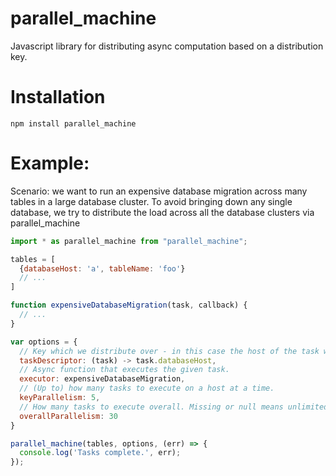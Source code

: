 # parallel_machine

Javascript library for distributing async computation based on a distribution key.

# Installation

`npm install parallel_machine`

# Example:

Scenario: we want to run an expensive database migration across many tables in a large database cluster. 
To avoid bringing down any single database, we try to distribute the load across all the database clusters via parallel_machine

```javascript
import * as parallel_machine from "parallel_machine";

tables = [
  {databaseHost: 'a', tableName: 'foo'}
  // ...
]

function expensiveDatabaseMigration(task, callback) {
  // ...
}

var options = {
  // Key which we distribute over - in this case the host of the task we're about to run.
  taskDescriptor: (task) -> task.databaseHost,
  // Async function that executes the given task.
  executor: expensiveDatabaseMigration,
  // (Up to) how many tasks to execute on a host at a time.
  keyParallelism: 5,
  // How many tasks to execute overall. Missing or null means unlimited.
  overallParallelism: 30
}

parallel_machine(tables, options, (err) => {
  console.log('Tasks complete.', err);
});
```
